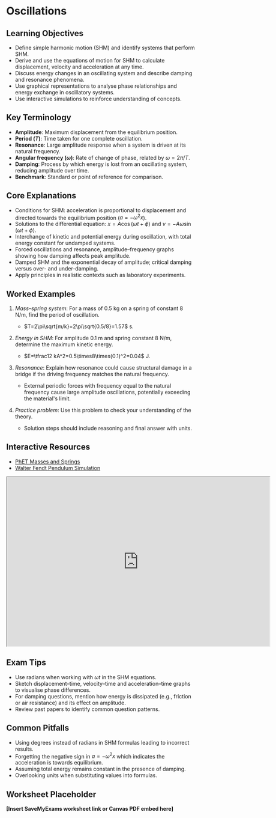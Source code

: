 # Oscillations

## Learning Objectives
- Define simple harmonic motion (SHM) and identify systems that perform SHM.
- Derive and use the equations of motion for SHM to calculate displacement, velocity and acceleration at any time.
- Discuss energy changes in an oscillating system and describe damping and resonance phenomena.
- Use graphical representations to analyse phase relationships and energy exchange in oscillatory systems.
- Use interactive simulations to reinforce understanding of concepts.

## Key Terminology
- **Amplitude**: Maximum displacement from the equilibrium position.
- **Period ($T$)**: Time taken for one complete oscillation.
- **Resonance**: Large amplitude response when a system is driven at its natural frequency.
- **Angular frequency ($\omega$)**: Rate of change of phase, related by $\omega=2\pi/T$.
- **Damping**: Process by which energy is lost from an oscillating system, reducing amplitude over time.
- **Benchmark**: Standard or point of reference for comparison.

## Core Explanations
- Conditions for SHM: acceleration is proportional to displacement and directed towards the equilibrium position ($a=-\omega^2 x$).
- Solutions to the differential equation: $x=A\cos(\omega t+\phi)$ and $v=-A\omega\sin(\omega t+\phi)$.
- Interchange of kinetic and potential energy during oscillation, with total energy constant for undamped systems.
- Forced oscillations and resonance, amplitude–frequency graphs showing how damping affects peak amplitude.
- Damped SHM and the exponential decay of amplitude; critical damping versus over- and under-damping.
- Apply principles in realistic contexts such as laboratory experiments.

## Worked Examples
1. *Mass–spring system*: For a mass of 0.5 kg on a spring of constant 8 N/m, find the period of oscillation.
   - $T=2\pi\sqrt{m/k}=2\pi\sqrt{0.5/8}=1.57$ s.
2. *Energy in SHM*: For amplitude 0.1 m and spring constant 8 N/m, determine the maximum kinetic energy.
   - $E=\tfrac12 kA^2=0.5\times8\times(0.1)^2=0.04$ J.
3. *Resonance*: Explain how resonance could cause structural damage in a bridge if the driving frequency matches the natural frequency.
   - External periodic forces with frequency equal to the natural frequency cause large amplitude oscillations, potentially exceeding the material's limit.

4. *Practice problem*: Use this problem to check your understanding of the theory.
   - Solution steps should include reasoning and final answer with units.
## Interactive Resources
- [PhET Masses and Springs](https://phet.colorado.edu/en/simulation/mass-spring-lab)
- [Walter Fendt Pendulum Simulation](https://www.walter-fendt.de/html5/phen/pendulum_en.htm)
<iframe src="https://phet.colorado.edu/sims/html/masses-and-springs/latest/masses-and-springs_en.html" width="700" height="450" title="Interactive simulation" loading="lazy"></iframe>

## Exam Tips
- Use radians when working with $\omega t$ in the SHM equations.
- Sketch displacement–time, velocity–time and acceleration–time graphs to visualise phase differences.
- For damping questions, mention how energy is dissipated (e.g., friction or air resistance) and its effect on amplitude.
- Review past papers to identify common question patterns.

## Common Pitfalls
- Using degrees instead of radians in SHM formulas leading to incorrect results.
- Forgetting the negative sign in $a=-\omega^2x$ which indicates the acceleration is towards equilibrium.
- Assuming total energy remains constant in the presence of damping.
- Overlooking units when substituting values into formulas.

## Worksheet Placeholder
**[Insert SaveMyExams worksheet link or Canvas PDF embed here]**
